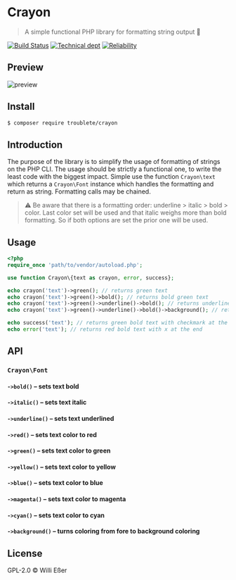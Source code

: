 # Crayon
> A simple functional PHP library for formatting string output 🌈

[![Build Status](https://travis-ci.org/troublete/crayon.svg)](https://travis-ci.org/troublete/crayon)
[![Technical dept](https://sonarcloud.io/api/project_badges/measure?project=crayon-library&metric=sqale_index)](https://sonarcloud.io/dashboard/index/crayon-library)
[![Reliability](https://sonarcloud.io/api/project_badges/measure?project=crayon-library&metric=reliability_rating)](https://sonarcloud.io/dashboard/index/crayon-library)

## Preview

![preview](preview.png)

## Install

```bash
$ composer require troublete/crayon
```

## Introduction

The purpose of the library is to simplify the usage of formatting of strings on the PHP CLI.
The usage should be strictly a functional one, to write the least code with the biggest impact.
Simple use the function `Crayon\text` which returns a `Crayon\Font` instance which handles the formatting
and return as string. Formatting calls may be chained.

> ⚠️ Be aware that there is a formatting order: underline > italic > bold > color.
> Last color set will be used and that italic weighs more than bold formatting. So if both
> options are set the prior one will be used.

## Usage

```php
<?php
require_once 'path/to/vendor/autoload.php';

use function Crayon\{text as crayon, error, success};

echo crayon('text')->green(); // returns green text
echo crayon('text')->green()->bold(); // returns bold green text
echo crayon('text')->green()->underline()->bold(); // returns underlined bold green text
echo crayon('text')->green()->underline()->bold()->background(); // returns underlined bold green backgrounded text

echo success('text'); // returns green bold text with checkmark at the end
echo error('text'); // returns red bold text with x at the end
```

## API

### `Crayon\Font`

#### `->bold()` – sets text bold

#### `->italic()` – sets text italic

#### `->underline()` – sets text underlined

#### `->red()` – sets text color to red

#### `->green()` – sets text color to green

#### `->yellow()` – sets text color to yellow

#### `->blue()` – sets text color to blue

#### `->magenta()` – sets text color to magenta

#### `->cyan()` – sets text color to cyan

#### `->background()` – turns coloring from fore to background coloring

## License

GPL-2.0 © Willi Eßer
